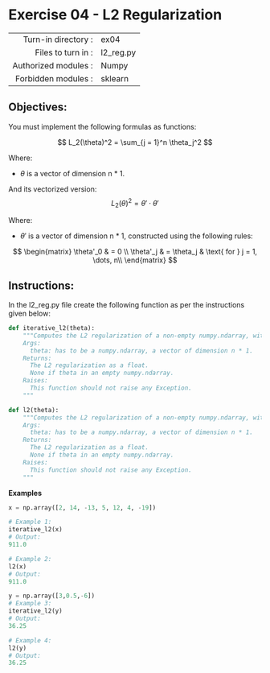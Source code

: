 # Exercise 04 - L2 Regularization
|                         |                    |
| -----------------------:| ------------------ |
|   Turn-in directory :   |  ex04              |
|   Files to turn in :    |  l2_reg.py         |
|   Authorized modules :  |  Numpy              |
|   Forbidden modules :   |  sklearn            |

## Objectives:
You must implement the following formulas as functions:  

$$
L_2(\theta)^2 = \sum_{j = 1}^n \theta_j^2
$$

Where:  
- $\theta$ is a vector of dimension n * 1.

And its vectorized version:
$$
L_2(\theta)^2 = \theta' \cdot \theta'
$$

Where:  
- $\theta'$ is a vector of dimension n * 1, constructed using the following rules:
  
$$
\begin{matrix}
\theta'_0 & =  0 \\
\theta'_j & =  \theta_j & \text{ for } j = 1, \dots, n\\    
\end{matrix}
$$


## Instructions:
In the l2_reg.py file create the following function as per the instructions given below:
```python
def iterative_l2(theta):
    """Computes the L2 regularization of a non-empty numpy.ndarray, with a for-loop.
    Args:
      theta: has to be a numpy.ndarray, a vector of dimension n * 1.
    Returns:
      The L2 regularization as a float.
      None if theta in an empty numpy.ndarray.
    Raises:
      This function should not raise any Exception.
    """

def l2(theta):
    """Computes the L2 regularization of a non-empty numpy.ndarray, without any for-loop.
    Args:
      theta: has to be a numpy.ndarray, a vector of dimension n * 1.
    Returns:
      The L2 regularization as a float.
      None if theta in an empty numpy.ndarray.
    Raises:
      This function should not raise any Exception.
    """  
```



**Examples**
```python
x = np.array([2, 14, -13, 5, 12, 4, -19])

# Example 1: 
iterative_l2(x)
# Output:
911.0

# Example 2: 
l2(x)
# Output:
911.0

y = np.array([3,0.5,-6])
# Example 3: 
iterative_l2(y)
# Output:
36.25

# Example 4: 
l2(y)
# Output:
36.25
```
